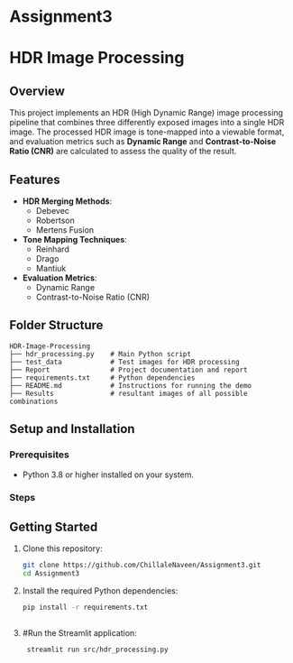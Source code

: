 # Assignment3
# HDR Image Processing

## Overview
This project implements an HDR (High Dynamic Range) image processing pipeline that combines three differently exposed images into a single HDR image. The processed HDR image is tone-mapped into a viewable format, and evaluation metrics such as **Dynamic Range** and **Contrast-to-Noise Ratio (CNR)** are calculated to assess the quality of the result.

## Features
- **HDR Merging Methods**:
  - Debevec
  - Robertson
  - Mertens Fusion
- **Tone Mapping Techniques**:
  - Reinhard
  - Drago
  - Mantiuk
- **Evaluation Metrics**:
  - Dynamic Range
  - Contrast-to-Noise Ratio (CNR)

## Folder Structure

```
HDR-Image-Processing
├── hdr_processing.py    # Main Python script 
├── test_data            # Test images for HDR processing 
├── Report               # Project documentation and report 
├── requirements.txt     # Python dependencies
├── README.md            # Instructions for running the demo
├── Results              # resultant images of all possible combinations
```

## Setup and Installation

### Prerequisites
- Python 3.8 or higher installed on your system.
  
### Steps
## Getting Started

1. Clone this repository:
   ```bash
   git clone https://github.com/ChillaleNaveen/Assignment3.git
   cd Assignment3
   
2. Install the required Python dependencies:
    ```bash
   pip install -r requirements.txt
  
3. #Run the Streamlit application:
   ```bash
    streamlit run src/hdr_processing.py

